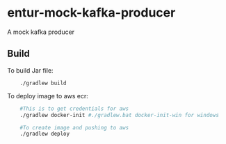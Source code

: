 # entur-mock-kafka-producer
A mock kafka producer


## Build

To build Jar file:

```
    ./gradlew build
```

To deploy image to aws ecr: 

```bash
    #This is to get credentials for aws 
    ./gradlew docker-init #./gradlew.bat docker-init-win for windows

    #To create image and pushing to aws
    ./gradlew deploy 
```